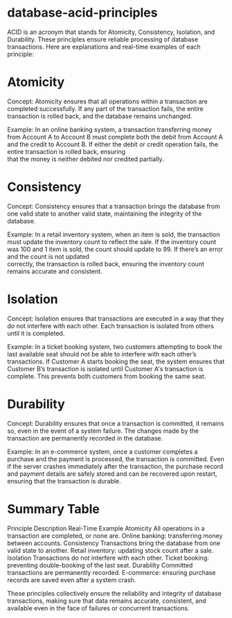 # database-acid-principles

  ACID is an acronym that stands for Atomicity, Consistency, Isolation, and Durability. These principles ensure reliable processing of database transactions. Here are explanations and real-time examples of each principle:

# Atomicity
  Concept: Atomicity ensures that all operations within a transaction are completed successfully. If any part of the transaction fails, the entire transaction is rolled back, and the database remains unchanged.

  Example: In an online banking system, a transaction transferring money from Account A to Account B must complete both the debit from Account A and the credit to Account B. If either the debit or credit operation fails, the entire transaction is rolled back, ensuring     
  that the money is neither debited nor credited partially.

# Consistency
  Concept: Consistency ensures that a transaction brings the database from one valid state to another valid state, maintaining the integrity of the database.

  Example: In a retail inventory system, when an item is sold, the transaction must update the inventory count to reflect the sale. If the inventory count was 100 and 1 item is sold, the count should update to 99. If there’s an error and the count is not updated   
  correctly, the transaction is rolled back, ensuring the inventory count remains accurate and consistent.

# Isolation
  Concept: Isolation ensures that transactions are executed in a way that they do not interfere with each other. Each transaction is isolated from others until it is completed.

  Example: In a ticket booking system, two customers attempting to book the last available seat should not be able to interfere with each other’s transactions. If Customer A starts booking the seat, the system ensures that Customer B’s transaction is isolated until 
  Customer A's transaction is complete. This prevents both customers from booking the same seat.

# Durability
  Concept: Durability ensures that once a transaction is committed, it remains so, even in the event of a system failure. The changes made by the transaction are permanently recorded in the database.

  Example: In an e-commerce system, once a customer completes a purchase and the payment is processed, the transaction is committed. Even if the server crashes immediately after the transaction, the purchase record and payment details are safely stored and can be 
  recovered upon restart, ensuring that the transaction is durable.

# Summary Table

  Principle	Description	Real-Time Example
  Atomicity	All operations in a transaction are completed, or none are.	Online banking: transferring money between accounts.
  Consistency	Transactions bring the database from one valid state to another.	Retail inventory: updating stock count after a sale.
  Isolation	Transactions do not interfere with each other.	Ticket booking: preventing double-booking of the last seat.
  Durability	Committed transactions are permanently recorded.	E-commerce: ensuring purchase records are saved even after a system crash.
  
These principles collectively ensure the reliability and integrity of database transactions, making sure that data remains accurate, consistent, and available even in the face of failures or concurrent transactions.
